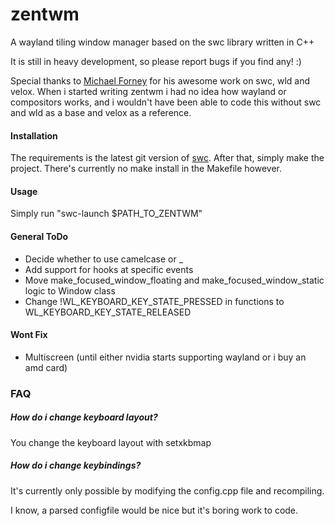 zentwm
======

A wayland tiling window manager based on the swc library written in C++

It is still in heavy development, so please report bugs if you find any! :)

Special thanks to [Michael Forney](https://github.com/michaelforney/) for his awesome work on swc, wld and velox.
When i started writing zentwm i had no idea how wayland or compositors works, and i wouldn't have been able to code this without swc and wld as a base and velox as a reference.

#### Installation

The requirements is the latest git version of [swc](https://github.com/michaelforney/swc).
After that, simply make the project.
There's currently no make install in the Makefile however.

#### Usage

Simply run "swc-launch $PATH_TO_ZENTWM"


#### General ToDo

- Decide whether to use camelcase or _
- Add support for hooks at specific events
- Move make_focused_window_floating and make_focused_window_static logic to Window class
- Change !WL_KEYBOARD_KEY_STATE_PRESSED in functions to WL_KEYBOARD_KEY_STATE_RELEASED

#### Wont Fix
- Multiscreen (until either nvidia starts supporting wayland or i buy an amd card)

### FAQ

##### How do i change keyboard layout?

You change the keyboard layout with setxkbmap

##### How do i change keybindings?

It's currently only possible by modifying the config.cpp file and recompiling.

I know, a parsed configfile would be nice but it's boring work to code.
